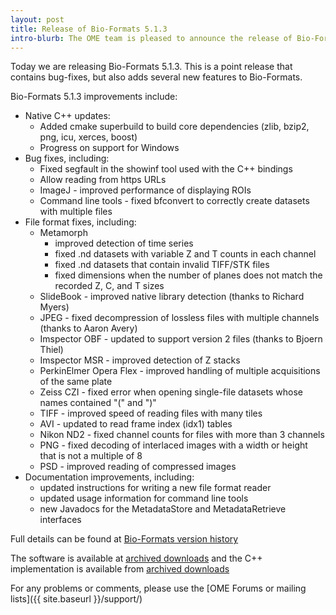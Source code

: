 ```yaml
---
layout: post
title: Release of Bio-Formats 5.1.3
intro-blurb: The OME team is pleased to announce the release of Bio-Formats 5.1.3
---
```

Today we are releasing Bio-Formats 5.1.3. This is a point release that contains bug-fixes, but also adds several new features to Bio-Formats.

Bio-Formats 5.1.3 improvements include:

* Native C++ updates:
    * Added cmake superbuild to build core dependencies (zlib, bzip2, png, icu, xerces, boost)
    * Progress on support for Windows
* Bug fixes, including:
    * Fixed segfault in the showinf tool used with the C++ bindings
    * Allow reading from https URLs
    * ImageJ - improved performance of displaying ROIs
    * Command line tools - fixed bfconvert to correctly create datasets with multiple files
* File format fixes, including:
    * Metamorph
        * improved detection of time series
        * fixed .nd datasets with variable Z and T counts in each channel
        * fixed .nd datasets that contain invalid TIFF/STK files
        * fixed dimensions when the number of planes does not match the recorded Z, C, and T sizes
    * SlideBook - improved native library detection (thanks to Richard Myers)
    * JPEG - fixed decompression of lossless files with multiple channels (thanks to Aaron Avery)
    * Imspector OBF - updated to support version 2 files (thanks to Bjoern Thiel)
    * Imspector MSR - improved detection of Z stacks
    * PerkinElmer Opera Flex - improved handling of multiple acquisitions of the same plate
    * Zeiss CZI - fixed error when opening single-file datasets whose names contained "(" and ")"
    * TIFF - improved speed of reading files with many tiles
    * AVI - updated to read frame index (idx1) tables
    * Nikon ND2 - fixed channel counts for files with more than 3 channels
    * PNG - fixed decoding of interlaced images with a width or height that is not a multiple of 8
    * PSD - improved reading of compressed images
* Documentation improvements, including:
    * updated instructions for writing a new file format reader
    * updated usage information for command line tools
    * new Javadocs for the MetadataStore and MetadataRetrieve interfaces


Full details can be found at [Bio-Formats version history](https://www.openmicroscopy.org/site/support/bio-formats5.1/about/whats-new.html)

The software is available at
[archived downloads](https://downloads.openmicroscopy.org/bio-formats/5.1.3)
and the C++ implementation is available from
[archived downloads](https://downloads.openmicroscopy.org/bio-formats-cpp/5.1.3/)

For any problems or comments, please use the [OME Forums or mailing lists]({{ site.baseurl }}/support/)
